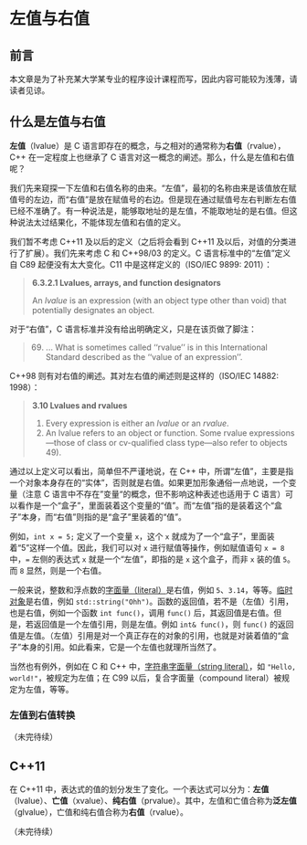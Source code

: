 <!-- Copyright (C) 2022 Timothy Liu -->

<!-- CC BY-SA 4.0 license -->

# 左值与右值

## 前言

本文章是为了补充某大学某专业的程序设计课程而写，因此内容可能较为浅薄，请读者见谅。  

## 什么是左值与右值

**左值**（lvalue）是 C 语言即存在的概念，与之相对的通常称为**右值**（rvalue），C++ 在一定程度上也继承了 C 语言对这一概念的阐述。那么，什么是左值和右值呢？  

我们先来窥探一下左值和右值名称的由来。“左值”，最初的名称由来是该值放在赋值号的左边，而“右值”是放在赋值号的右边。但是现在通过赋值号左右判断左右值已经不准确了。有一种说法是，能够取地址的是左值，不能取地址的是右值。但这种说法太过结果化，不能体现左值和右值的定义。

我们暂不考虑 C++11 及以后的定义（之后将会看到 C++11 及以后，对值的分类进行了扩展）。我们先来考虑 C 和 C++98/03 的定义。C 语言标准中的“左值”定义自 C89 起便没有太大变化。C11 中是这样定义的（ISO/IEC 9899: 2011）：  

> **6.3.2.1 Lvalues, arrays, and function designators**
>
> An *lvalue* is an expression (with an object type other than void) that potentially designates an object.

对于“右值”，C 语言标准并没有给出明确定义，只是在该页做了脚注：  

> 69) ... What is sometimes called ‘‘rvalue’’ is in this International Standard described as the ‘‘value of an expression’’.

C++98 则有对右值的阐述。其对左右值的阐述则是这样的（ISO/IEC 14882: 1998）：  

> **3.10 Lvalues and rvalues**
>
> 1. Every expression is either an *lvalue* or an *rvalue*.
> 2. An lvalue refers to an object or function. Some rvalue expressions—those of class or cv-qualified class type—also refer to objects 49).

通过以上定义可以看出，简单但不严谨地说，在 C++ 中，所谓“左值”，主要是指一个对象本身存在的“实体”，否则就是右值。如果更加形象通俗一点地说，一个变量（注意 C 语言中不存在”变量“的概念，但不影响这种表述也适用于 C 语言）可以看作是一个“盒子”，里面装着这个变量的“值”。而“左值”指的是装着这个“盒子”本身，而“右值”则指的是“盒子”里装着的“值”。  

例如，`int x = 5;` 定义了一个变量 `x`，这个 `x` 就成为了一个“盒子”，里面装着“5”这样一个值。因此，我们可以对 `x` 进行赋值等操作，例如赋值语句 `x = 8` 中，`=` 左侧的表达式 `x` 就是一个“左值”，即指的是 `x` 这个盒子，而非 `x` 装的值 `5`。而 `8` 显然，则是一个右值。 

一般来说，整数和浮点数的[字面量（literal）](https://zh.cppreference.com/w/cpp/language/expressions#.E5.AD.97.E9.9D.A2.E9.87.8F)是右值，例如 `5`、`3.14`，等等。[临时对象](https://zh.cppreference.com/w/cpp/language/lifetime#.E4.B8.B4.E6.97.B6.E5.AF.B9.E8.B1.A1.E7.9A.84.E7.94.9F.E5.AD.98.E6.9C.9F)是右值，例如 `std::string("Ohh")`。函数的返回值，若不是（左值）引用，也是右值，例如一个函数 `int func()`，调用 `func()` 后，其返回值是右值。但是，若返回值是一个左值引用，则是左值。例如 `int& func()`，则 `func()` 的返回值是左值。（左值）引用是对一个真正存在的对象的引用，也就是对装着值的“盒子”本身的引用。如此看来，它是一个左值也就理所当然了。  

当然也有例外，例如在 C 和 C++ 中，[字符串字面量（string literal）](https://zh.cppreference.com/w/cpp/language/string_literal)，如 `"Hello, world!"`，被规定为左值；在 C99 以后，复合字面量（compound literal）被规定为左值，等等。  

### 左值到右值转换

（未完待续）

## C++11

在 C++11 中，表达式的值的划分发生了变化。一个表达式可以分为：**左值**（lvalue）、**亡值**（xvalue）、**纯右值**（prvalue）。其中，左值和亡值合称为**泛左值**（glvalue），亡值和纯右值合称为**右值**（rvalue）。   

（未完待续）  
